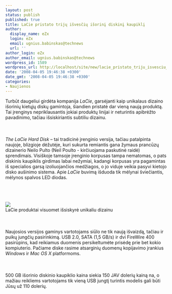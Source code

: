 ```yaml
---
layout: post
status: publish
published: true
title: LaCie pristato trijų išvesčių išorinį diskinį kaupiklį
author:
  display_name: eZx
  login: eZx
  email: ugnius.babinskas@technews
  url: ''
author_login: eZx
author_email: ugnius.babinskas@technews
wordpress_id: 1589
wordpress_url: http://localhost/site/new/lacie_pristato_triju_isvesciu_isorini_diskini_kaupikli/
date: '2008-04-05 19:46:38 +0300'
date_gmt: '2008-04-05 19:46:38 +0300'
categories:
- Naujienos
---
```

<p>Turbūt daugeliui girdėta kompanija <i>LaCie</i>, garsėjanti kaip unikalaus dizaino išorinių kietųjų diskų gamintoja, šiandien pristatė dar vieną naują produktą. Tai įrenginys nepriklausantis jokiai produktų linijai ir neturintis apibrėžto pavadinimo, tačiau išsiskiriantis subtiliu dizainu.<br />
<br><br />
<br><i>The LaCie Hard Disk</i> – tai tradicinė įrenginio versija, tačiau patalpinta naujoje, blizgioje dėžutėje, kuri sukurta remiantis gana žymaus prancūzų dizainerio Neilo Pulto (Neil Poulto - kirčiuojama paskutinė raidė) sprendimais. Visiškoje tamsoje įrenginio korpusas tampa nematomas, o pats diskinis kaupiklis girdimas labai nežymiai, kadangi korpusas yra pagamintas iš specialios garsą izoliuojančios medžiagos, o jo viduje veikia pasyvi kietojo disko aušinimo sistema. Apie <i>LaCie</i> buvimą išduoda tik mėlynai šviečiantis, mėlynos spalvos LED diodas.<br />
<br><br />
<br><br><img src="http://www.ipix.lt/images/99370466.jpg"><br><span class="saltinis">LaCie produktai visuomet išsiskyrė unikaliu dizainu</span><br />
<br><br />
<br>Naujosios versijos gaminys vartotojams siūlo ne tik naują išvaizdą, tačiau ir puikų jungčių pasirinkimą. USB 2.0, SATA (1,5 GB/s) ir dvi FireWire 400 pasirūpins, kad reikiamus duomenis persikeltumėte prisėdę prie bet kokio kompiuterio. Pačiame diske rasime atsarginių duomenų kopijavimo įrankius <i>Windows</i> ir <i>Mac OS X</i> platformoms.<br />
<br><br />
<br>500 GB išorinio diskinio kaupiklio kaina siekia 150 JAV dolerių kainą na, o mažiau reikliems vartotojams tik vieną USB jungtį turintis modelis gali būti Jūsų už 110 dolerių.<br />
<br></p>
